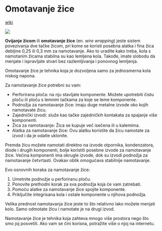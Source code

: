 # Omotavanje žice

[wiki](https://sh.wikipedia.org/wiki/Ovijanje_%C5%BEicom)

![](https://upload.wikimedia.org/wikipedia/commons/thumb/3/35/Wire_Wrapping.jpg/320px-Wire_Wrapping.jpg)

**Ovijanje žicom** ili **omotavanje žice** (en. *wire wrapping*) jeste sistem povezivanja dve tačke žicom, pri kome se koristi posebna alatka i fina žica debljine 0,25 ili 0,3 mm za namotavanje. Ako to uradite kako treba, kola s namotanim žicama stabilna su kao lemljena kola. Takođe, imate slobodu da menjate i ispravljate stvari bez razlemljivanja i ponovnog lemljenja.

Omotavanje žice je tehnika koja je dozvoljena samo za jednosmerna kola niskog napona.

Za namotavanje žice potrebni su vam:
* Perforirana ploča: na nju stavljate komponente. Možete upotrebiti čistu ploču ili ploču s lemnim tačkama za koje se leme komponente.
* Podnožja za namotavanje žice: imaju duge metalne izvode oko kojih namotavate žicu.
* Zajednički izvodi: služe kao tačke zajedničkih kontakata za spajanje više komponenti.
* Žica za namotavanje: Žica se kupuje več isečena ili u kalemima.
* Alatka za namotavanje žice: Ovu alatku koristite da žicu namotate za izvod i da je odatle uklonite.

Premda žicu možete namotati direktno na izvode otpornika, kondenzatora, diode i drugih komponenti, bolje koristiti posebne izvode za namotavanje žice. Većina komponenti ima okrugle izvode, dok su izvodi podnožja za namotavanje četvrtasti. Ovakav oblik omogućava stabilnije namotavanje.

Evo osnovnih koraka za namotavanje žice:
1. Umetnite podnožje u perforiranu ploču.
2. Ponovite prethodni korak za sva podnožja koja će vam zatrebati.
3. Pomoću alatke za namotavanje žice spojite komponente.
4. Priključite integrisana kola i ostale komponente u njihova podnožja.

Velika prednost namotavanja žice jeste to što relativno lako možete menjati kolo. Samo odmotate žicu i namotate je na drugi izvod. 

Namotavanje žice je tehnika koja zahteva mnogo više prostora nego što smo joj posvetili. Ako vam se čini korisna, potražite više o njoj na internetu.
